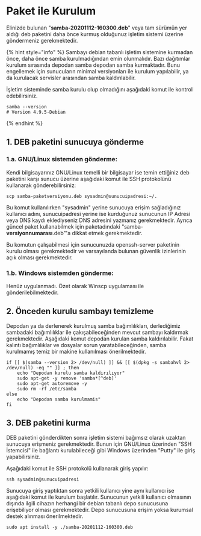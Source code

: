 # Paket ile Kurulum

Elinizde bulunan "**samba-20201112-160300.deb**" veya tam sürümün yer aldığı deb paketini daha önce kurmuş olduğunuz işletim sistemi üzerine göndermeniz gerekmektedir.

{% hint style="info" %}
Sambayı debian tabanlı işletim sistemine kurmadan önce, daha önce samba kurulmadığından emin olunmalıdır. Bazı dağıtımlar kurulum sırasında depodan samba depodan samba kurmaktadır. Bunu engellemek için sunucuların minimal versiyonları ile kurulum yapılabilir, ya da kurulacak servisler arasından samba kaldırılabilir.

İşletim sisteminde samba kurulu olup olmadığını aşağıdaki komut ile kontrol edebilirsiniz.

```text
samba --version
# Version 4.9.5-Debian
```
{% endhint %}

## 1. DEB paketini sunucuya gönderme

### 1.a. GNU/Linux sistemden gönderme:

Kendi bilgisayarınız GNU/Linux temelli bir bilgisayar ise temin ettiğiniz deb paketini karşı sunucu üzerine aşağıdaki komut ile SSH protokolünü kullanarak gönderebilirsiniz:

```text
scp samba-paketversiyonu.deb sysadmin@sunucuipadresi:~/.
```

Bu komut kullanılırken "sysadmin" yerine sunucuya erişim sağladığınız kullanıcı adını, sunucuipadresi yerine ise kurduğunuz sunucunun IP Adresi veya DNS kaydı eklediyseniz DNS adresini yazmanız gerekmektedir. Ayrıca güncel paket kullanabilmek için paketadındaki "samba-**versiyonnumarası**.deb"'a dikkat etmek gerekmektedir.

Bu komutun çalışabilmesi için sunucunuzda openssh-server paketinin kurulu olması gerekmektedir ve varsayılanda bulunan güvenlik izinlerinin açık olması gerekmektedir.

### 1.b. Windows sistemden gönderme:

Henüz uygulanmadı. Özet olarak Winscp uygulaması ile gönderilebilmektedir.

## 2. Önceden kurulu sambayı temizleme

Depodan ya da derlenerek kurulmuş samba bağımlılıkları, derlediğimiz sambadaki bağımlılıklar ile çakışabileceğinden mevcut sambayı kaldırmak gerekmektedir. Aşağıdaki komut depodan kurulan samba kaldırılabilir. Fakat kalıntı bağımlılıklar ve dosyalar sorun yaratabileceğinden, samba kurulmamış temiz bir makine kullanılması önerilmektedir.

```text
if [[ $(samba --version 2> /dev/null) ]] && [[ $(dpkg -s sambahvl 2> /dev/null) -eq "" ]] ; then 
    echo "Depodan kurulu samba kaldırılıyor"
    sudo apt-get -y remove 'samba*[^deb]'
    sudo apt-get autoremove -y
    sudo rm -rf /etc/samba
else 
    echo "Depodan samba kurulmamis"
fi
```

## 3. DEB paketini kurma

DEB paketini gönderdikten sonra işletim sistemi bağımsız olarak uzaktan sunucuya erişmeniz gerekmektedir. Bunun için GNU/Linux üzerinden "SSH İstemcisi" ile bağlantı kurulabileceği gibi Windows üzerinden "Putty" ile giriş yapabilirsiniz.

Aşağıdaki komut ile SSH protokolü kullanarak giriş yapılır:

```text
ssh sysadmin@sunucuipadresi
```

Sunucuya giriş yaptıktan sonra yetkili kullanıcı yine aynı kullanıcı ise aşağıdaki komut ile kurulum başlatılır. Sunucunun yetkili kullanıcı olmasının dışında ilgili cihazın herhangi bir debian tabanlı depo sunucusuna erişebiliyor olması gerekmektedir. Depo sunucusuna erişim yoksa kurumsal destek alınması önerilmektedir.

```text
sudo apt install -y ./samba-20201112-160300.deb
```

